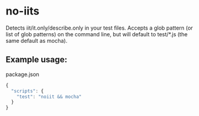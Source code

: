 no-iits
=======

Detects iit/it.only/describe.only in your test files.  Accepts a glob pattern (or list of glob patterns) on the command line, but will default to test/*.js (the same default as mocha).


## Example usage: 

package.json
```javascript
{
  "scripts": {
    "test": "noiit && mocha"
  }
}
```


